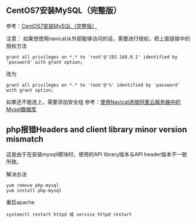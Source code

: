 ## CentOS7安装MySQL（完整版）

参考：[CentOS7安装MySQL（完整版）](https://blog.csdn.net/qq_36582604/article/details/80526287)

注意：
如果想使用navicat从外部能够访问的话，需要进行授权，把上面链接中的授权方法

```
grant all privileges on *.* to 'root'@'192.168.0.1' identified by 'password' with grant option;
```
改为
```
grant all privileges on *.* to 'root'@'%' identified by 'password' with grant option;
```
如果还不能连上，需要添加安全组
参考：[使用Navicat连接阿里云服务器中的Mysql数据库](https://blog.csdn.net/kaifaxiaoliu/article/details/80403736)

## php报错Headers and client library minor version mismatch

这是由于在安装mysqli模块时，使用的API library版本与API header版本不一致所致。

解决办法
```
yum remove php-mysql
yum install php-mysql
```
重启apache
```
systemctl restart httpd 或 service httpd restart
```
